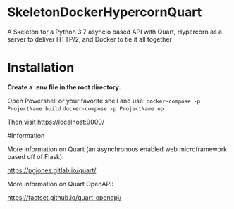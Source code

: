 # SkeletonDockerHypercornQuart
A Skeleton for a Python 3.7 asyncio based API with Quart, Hypercorn as a server to deliver HTTP/2, and Docker to tie it all together

# Installation

**Create a .env file in the root directory.**

Open Powershell or your favorite shell and use:
`docker-compose -p ProjectName build`
`docker-compose -p ProjectName up`

Then visit https://localhost:9000/

#Information

More information on Quart (an asynchronous enabled web microframework based off of Flask):

https://pgjones.gitlab.io/quart/

More information on Quart OpenAPI:

https://factset.github.io/quart-openapi/

